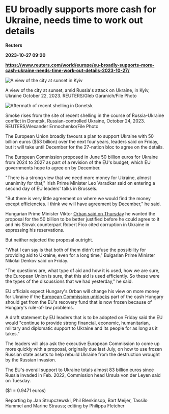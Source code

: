 # EU broadly supports more cash for Ukraine, needs time to work out details
**Reuters**

**2023-10-27 09:20**

**https://www.reuters.com/world/europe/eu-broadly-supports-more-cash-ukraine-needs-time-work-out-details-2023-10-27/**

![A view of the city at sunset in Kyiv](https://www.reuters.com/resizer/XYYJe3zsD78KHuEDCti4HVuzZ2Q=/1920x0/filters:quality(80)/cloudfront-us-east-2.images.arcpublishing.com/reuters/4NANA3M6OZK3DASPZHFT5L2MZE.jpg)

A view of the city at sunset, amid Russia's attack on Ukraine, in Kyiv, Ukraine October 22, 2023. REUTERS/Gleb Garanich/File Photo

![Aftermath of recent shelling in Donetsk](https://www.reuters.com/resizer/nMQZpZfl9Hl9aNkr9bJ2gnR1I4o=/1920x0/filters:quality(80)/cloudfront-us-east-2.images.arcpublishing.com/reuters/KTKGCZC2MVMT3HO5PYCN42SMWQ.jpg)

Smoke rises from the site of recent shelling in the course of Russia-Ukraine conflict in Donetsk, Russian-controlled Ukraine, October 24, 2023. REUTERS/Alexander Ermochenko/File Photo

The European Union broadly favours a plan to support Ukraine with 50 billion euros ($53 billion) over the next four years, leaders said on Friday, but it will take until December for the 27-nation bloc to agree on the details.

The European Commission proposed in June 50 billion euros for Ukraine from 2024 to 2027 as part of a revision of the EU's budget, which EU governments hope to agree on by December.

"There is a strong view that we need more money for Ukraine, almost unanimity for that," Irish Prime Minister Leo Varadkar said on entering a second day of EU leaders' talks in Brussels.

"But there is very little agreement on where we would find the money except efficiencies. I think we will have agreement by December," he said.

Hungarian Prime Minister Viktor [Orban said on Thursday](https://www.reuters.com/world/europe/positions-not-matching-yet-eu-leaders-fight-slice-budget-pie-2023-10-26/) he wanted the proposal for the 50 billion to be better justified before he could agree to it and his Slovak counterpart Robert Fico cited corruption in Ukraine in expressing his reservations.

But neither rejected the proposal outright.

"What I can say is that both of them didn't refuse the possibility for providing aid to Ukraine, even for a long time," Bulgarian Prime Minister Nikolai Denkov said on Friday.

"The questions are, what type of aid and how it is used, how we are sure, the European Union is sure, that this aid is used efficiently. So these were the types of the discussions that we had yesterday," he said.

EU officials expect Hungary's Orban will change his view on more money for Ukraine if the [European Commission unblocks](https://www.reuters.com/world/europe/billions-frozen-funds-hungary-table-eu-seeks-ukraine-support-2023-10-03/) part of the cash Hungary should get from the EU's recovery fund that is now frozen because of Hungary's rule-of-law problems.

A draft statement by EU leaders that is to be adopted on Friday said the EU would "continue to provide strong financial, economic, humanitarian, military and diplomatic support to Ukraine and its people for as long as it takes."

The leaders will also ask the executive European Commission to come up more quickly with a proposal, originally due last July, on how to use frozen Russian state assets to help rebuild Ukraine from the destruction wrought by the Russian invasion.

The EU's overall support to Ukraine totals almost 83 billion euros since Russia invaded in Feb. 2022, Commission head Ursula von der Leyen said on Tuesday.

($1 = 0.9471 euros)

Reporting by Jan Strupczewski, Phil Blenkinsop, Bart Meijer, Tassilo Hummel and Marine Strauss; editing by Philippa Fletcher